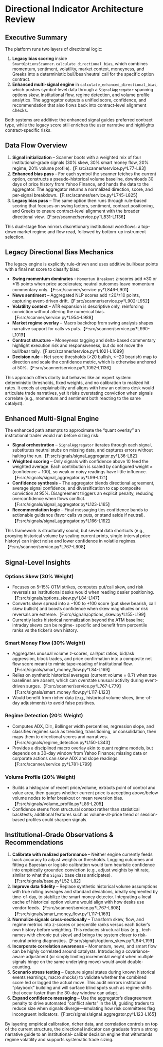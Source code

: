 # Directional Indicator Architecture Review

## Executive Summary
The platform runs two layers of directional logic:

1. **Legacy bias scoring** inside `SmartOptionsScanner.calculate_directional_bias`, which
   combines momentum, sentiment, volatility, market context, moneyness, and Greeks into a
   deterministic bull/bear/neutral call for the specific option contract.
2. **Enhanced multi-signal engine** in `calculate_enhanced_directional_bias`, which pushes
   symbol-level data through a `SignalAggregator` spanning options skew, institutional flow,
   regime detection, and volume profile analytics. The aggregator outputs a unified score,
   confidence, and recommendation that also flows back into contract-level alignment checks.

Both systems are additive: the enhanced signal guides preferred contract type, while the legacy
score still enriches the user narrative and highlights contract-specific risks.

## Data Flow Overview

1. **Signal initialization** – Scanner boots with a weighted mix of four institutional-grade
   signals (30% skew, 30% smart money flow, 20% regime, 20% volume profile).【F:src/scanner/service.py†L77-L83】
2. **Enhanced bias pass** – For each symbol the scanner fetches the current option, constructs a
   pseudo-historical volume baseline, downloads 30 days of price history from Yahoo Finance, and
   hands the data to the aggregator. The aggregator returns a normalized direction, score, and
   per-signal breakdown.【F:src/scanner/service.py†L745-L825】
3. **Legacy bias pass** – The same option then runs through rule-based scoring that focuses on
   swing factors, sentiment, contract positioning, and Greeks to ensure contract-level alignment
   with the broader directional view.【F:src/scanner/service.py†L831-L1136】

This dual-stage flow mirrors discretionary institutional workflows: a top-down market regime and
flow read, followed by bottom-up instrument selection.

## Legacy Directional Bias Mechanics
The legacy engine is explicitly rule-driven and uses additive bull/bear points with a final net
score to classify bias:

- **Swing momentum dominates** – `Momentum Breakout` z-scores add ±30 or ±15 points when price
  accelerates; neutral outcomes leave momentum commentary only.【F:src/scanner/service.py†L846-L901】
- **News sentiment** – Aggregated NLP scores add ±20/±10 points, capturing event-driven drift.【F:src/scanner/service.py†L902-L952】
- **Volatility context** – ATR expansion is descriptive only, reinforcing conviction without
  altering the numerical bias.【F:src/scanner/service.py†L954-L989】
- **Market regime overlay** – Macro backdrop from swing analysis shapes narrative support for
  calls vs puts.【F:src/scanner/service.py†L990-L1019】
- **Contract structure** – Moneyness tagging and delta-based commentary highlight execution risk
  and responsiveness, but do not move the bull/bear tally.【F:src/scanner/service.py†L1021-L1089】
- **Decision rule** – Net score thresholds (>20 bullish, <−20 bearish) map to direction and scale
  the confidence metric, which is otherwise anchored at 50%.【F:src/scanner/service.py†L1092-L1136】

This approach offers clarity but behaves like an expert system: deterministic thresholds, fixed
weights, and no calibration to realized hit rates. It excels at explainability and aligns with how
an options desk would articulate trade narratives, yet it risks overstating conviction when signals
correlate (e.g., momentum and sentiment both reacting to the same catalyst).

## Enhanced Multi-Signal Engine
The enhanced path attempts to approximate the “quant overlay” an institutional trader would run
before sizing risk:

- **Signal orchestration** – `SignalAggregator` iterates through each signal, substitutes neutral
  stubs on missing data, and captures errors without halting the run.【F:src/signals/signal_aggregator.py†L36-L82】
- **Weighted scoring** – Only signals with confidence above 10 feed the weighted average. Each
  contribution is scaled by configured weight × (confidence ÷ 100), so weak or noisy readings have
  little influence.【F:src/signals/signal_aggregator.py†L99-L121】
- **Confidence synthesis** – The aggregator blends directional agreement, average signal
  confidence, and diversification to cap composite conviction at 95%. Disagreement triggers an
  explicit penalty, reducing overconfidence when flows conflict.【F:src/signals/signal_aggregator.py†L123-L165】
- **Recommendation logic** – Final messaging ties confidence bands to actionable guidance (favor
  calls vs puts, or stand aside if neutral).【F:src/signals/signal_aggregator.py†L166-L192】

This framework is structurally sound, but several data shortcuts (e.g., proxying historical volume
by scaling current prints, single-interval price history) can inject noise and lower confidence in
volatile regimes.【F:src/scanner/service.py†L767-L808】

## Signal-Level Insights

### Options Skew (30% Weight)
- Focuses on 5–15% OTM strikes, computes put/call skew, and risk reversals as institutional desks
  would when reading dealer positioning.【F:src/signals/options_skew.py†L84-L147】
- Converts skew spread into a −100 to +100 score (put skew bearish, call skew bullish) and boosts
  confidence when skew magnitudes or risk reversals are extreme.【F:src/signals/options_skew.py†L155-L199】
- Currently lacks historical normalization beyond the ATM baseline; intraday skews can be regime-
  specific and benefit from percentile ranks vs the ticker’s own history.

### Smart Money Flow (30% Weight)
- Aggregates unusual volume z-scores, call/put ratios, bid/ask aggression, block trades, and price
  confirmation into a composite net flow score meant to mimic tape-reading of institutional flow.【F:src/signals/smart_money_flow.py†L84-L169】
- Relies on synthetic historical averages (current volume × 0.7) when true baselines are absent,
  which can overstate unusual activity during event-driven surges.【F:src/scanner/service.py†L767-L779】【F:src/signals/smart_money_flow.py†L117-L123】
- Would benefit from richer data (e.g., historical volume slices, time-of-day adjustments) to avoid
  false positives.

### Regime Detection (20% Weight)
- Computes ADX, DI±, Bollinger width percentiles, regression slope, and classifies regimes such as
  trending, transitioning, or consolidation, then maps them to directional scores and narratives.【F:src/signals/regime_detection.py†L150-L343】
- Provides a disciplined macro overlay akin to quant regime models, but depends on a 30-day window
  from Yahoo Finance; missing data or corporate actions can skew ADX and slope readings.【F:src/scanner/service.py†L781-L799】

### Volume Profile (20% Weight)
- Builds a histogram of recent price/volume, extracts point of control and value area, then gauges
  whether current price is accepting above/below volume nodes to infer breakout or mean reversion
  bias.【F:src/signals/volume_profile.py†L86-L205】
- Confidence stems from structural context rather than statistical backtests; additional features
  such as volume-at-price trend or session-based profiles could sharpen signals.

## Institutional-Grade Observations & Recommendations

1. **Calibrate with realized performance** – Neither engine currently feeds back accuracy to adjust
   weights or thresholds. Logging outcomes and fitting a Bayesian or logistic calibration would
   turn heuristic confidence into empirically grounded conviction (e.g., adjust weights by hit
   rate, similar to what the `Signal` base class anticipates).【F:src/signals/base.py†L52-L82】
2. **Improve data fidelity** – Replace synthetic historical volume assumptions with true rolling
   averages and standard deviations, ideally segmented by time-of-day, to stabilize the smart money
   detector. Integrating a local cache of historical option volume would align with how desks use
   vendor feeds.【F:src/scanner/service.py†L767-L808】【F:src/signals/smart_money_flow.py†L117-L169】
3. **Normalize signals cross-sectionally** – Transform skew, flow, and regime metrics into z-scores
   or percentile ranks versus each ticker’s own history before weighting. This reduces structural
   bias (e.g., tech names with chronic put skew) and brings the system closer to risk-neutral
   pricing diagnostics.【F:src/signals/options_skew.py†L84-L199】
4. **Incorporate correlation awareness** – Momentum, news, and smart flow can be highly correlated
   around catalysts. Introducing a covariance-aware adjustment (or simply limiting incremental
   weight when multiple signals hinge on the same underlying move) would avoid double-counting.
5. **Scenario stress testing** – Capture signal states during known historical events (earnings,
   macro shocks) to validate whether the combined score led or lagged the actual move. This audit
   mirrors institutional “playbook” building and will surface blind spots such as regime shifts that
   occur faster than the 30-day window can adapt.
6. **Expand confidence messaging** – Use the aggregator’s disagreement penalty to drive automated
   “conflict alerts” in the UI, guiding traders to reduce size when signals diverge—emulating how
   risk committees flag incongruent indicators.【F:src/signals/signal_aggregator.py†L123-L165】

By layering empirical calibration, richer data, and correlation controls on top of the current
structure, the directional indicator can graduate from a strong narrative guide to an institutional-
caliber decision engine that withstands regime volatility and supports systematic trade sizing.
